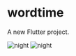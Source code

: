 # wordtime

A new Flutter project.

![night](https://github.com/YoussefAbdAlNaser/WorledWaer/assets/104595900/c527aa9a-dfac-4e6f-aff0-4d3232f1b80a)
![night](https://github.com/YoussefAbdAlNaser/WorledWaer/assets/104595900/c527aa9a-dfac-4e6f-aff0-4d3232f1b80a)
 
